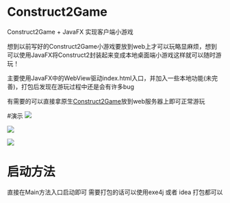 # Construct2Game
Construct2Game + JavaFX 实现客户端小游戏

想到以前写好的Construct2Game小游戏要放到web上才可以玩略显麻烦，想到可以使用JavaFX将Construct2封装起来变成本地桌面端小游戏这样就可以随时游玩！

主要使用JavaFX中的WebView驱动index.html入口，并加入一些本地功能(未完善)，打包后发现在游玩过程中还是会有许多bug

有需要的可以直接拿原生[Construct2Game](https://github.com/HarryBlackCatQAQ/Construct2Game/tree/main/src/main/resources/construct2Game)放到web服务器上即可正常游玩

#演示
![](https://github.com/HarryBlackCatQAQ/Image/blob/main/Construct2GameMainMenu.png)

![](https://github.com/HarryBlackCatQAQ/Image/blob/main/Construct2Game_GameShows.png)

![](https://github.com/HarryBlackCatQAQ/Image/blob/main/Construct2Game_Game1.png)


# 启动方法 #
直接在Main方法入口启动即可 
需要打包的话可以使用exe4j 或者 idea 打包都可以

